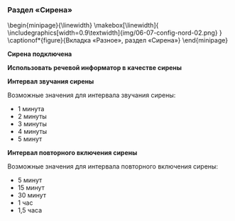 ### Раздел «Сирена»

\begin{minipage}{\linewidth}
	\makebox[\linewidth]{
 		\includegraphics[width=0.9\textwidth]{img/06-07-config-nord-02.png}
 	}
	\captionof*{figure}{Вкладка «Разное», раздел «Сирена»}
\end{minipage}

**Сирена подключена**  

**Использовать речевой информатор в качестве сирены**  

**Интервал звучания сирены**

Возможные значения для интервала звучания сирены:

* 1 минута
* 2 минуты
* 3 минуты
* 4 минуты
* 5 минут

**Интервал повторного включения сирены**

Возможные значения для интервала повторного включения сирены:

* 5 минут
* 15 минут
* 30 минут
* 1 час
* 1,5 часа


